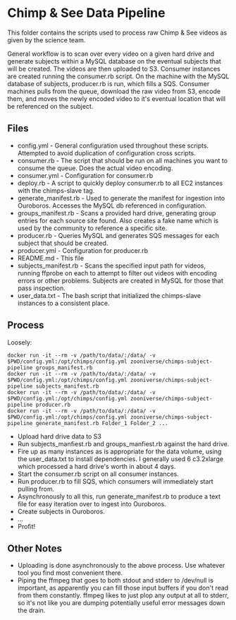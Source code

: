 # Chimp & See Data Pipeline
This folder contains the scripts used to process raw Chimp & See videos as given
by the science team.

General workflow is to scan over every video on a given hard drive and generate
subjects within a MySQL database on the eventual subjects that will be created.
The videos are then uploaded to S3. Consumer instances are created running the
consumer.rb script. On the machine with the MySQL database of subjects,
producer.rb is run, which fills a SQS. Consumer machines pulls from the queue,
download the raw video from S3, encode them, and moves the newly encoded video
to it's eventual location that will be referenced on the subject.

## Files
- config.yml - General configuration used throughout these scripts. Attempted to
  avoid duplication of configuration cross scripts.
- consumer.rb - The script that should be run on all machines you want to
  consume the queue. Does the actual video encoding.
- consumer.yml - Configuration for consumer.rb
- deploy.rb - A script to quickly deploy consumer.rb to all EC2 instances with
  the chimps-slave tag.
- generate_manifest.rb - Used to generate the manifest for ingestion into
  Ouroboros. Accesses the MySQL db referenced in configuration.
- groups_manifest.rb - Scans a provided hard drive, generating group entries for
  each source site found. Also creates a fake name which is used by the
  community to reference a specific site.
- producer.rb - Queries MySQL and generates SQS messages for each subject that
  should be created.
- producer.yml - Configuration for producer.rb
- README.md - This file
- subjects_manifest.rb - Scans the specified input path for videos, running
  ffprobe on each to attempt to filter out videos with encoding errors or other
  problems. Subjects are created in MySQL for those that pass inspection.
- user_data.txt - The bash script that initialized the chimps-slave instances to
  a consistent place.

## Process
Loosely:

```
docker run -it --rm -v /path/to/data/:/data/ -v $PWD/config.yml:/opt/chimps/config.yml zooniverse/chimps-subject-pipeline groups_manifest.rb
docker run -it --rm -v /path/to/data/:/data/ -v $PWD/config.yml:/opt/chimps/config.yml zooniverse/chimps-subject-pipeline subjects_manifest.rb
docker run -it --rm -v /path/to/data/:/data/ -v $PWD/config.yml:/opt/chimps/config.yml zooniverse/chimps-subject-pipeline producer.rb
docker run -it --rm -v /path/to/data/:/data/ -v $PWD/config.yml:/opt/chimps/config.yml zooniverse/chimps-subject-pipeline generate_manifest.rb Folder_1 Folder_2 ...
```

- Upload hard drive data to S3
- Run subjects_manfiest.rb and groups_manfiest.rb against the hard drive.
- Fire up as many instances as is appropriate for the data volume, using the
  user_data.txt to install dependencies. I generally used 6 c3.2xlarge which
  processed a hard drive's worth in about 4 days.
- Start the consumer.rb script on all consumer instances.
- Run producer.rb to fill SQS, which consumers will immediately start pulling
  from.
- Asynchronously to all this, run generate_manifest.rb to produce a text file
  for easy iteration over to ingest into Ouroboros.
- Create subjects in Ouroboros.
- ...
- Profit!

## Other Notes
- Uploading is done asynchronously to the above process. Use whatever tool you
  find most convenient there.
- Piping the ffmpeg that goes to both stdout and stderr to /dev/null is
  important, as apparently you can fill those input buffers if you don't read
  from them constantly. ffmpeg likes to just plop any output at all to stderr,
  so it's not like you are dumping potentially useful error messages down the
  drain.
